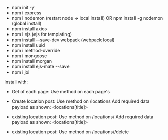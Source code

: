  <NPM packages>

 * npm init -y 
 * npm i express 
 * npm i nodemon (restart node -> local install) OR npm install -g nodemon (global install)
 * npm install axios
 * npm i ejs (ejs for templating)
 * npm install --save-dev webpack (webpack local)
 * npm install uuid
 * npm i method-override
 * npm i mongoose
 * npm install morgan
 * npm install ejs-mate --save
 * npm i joi

 Install with:
<npm install>

<How to use the API>

* Get <Status> of each page:
Use <GET> method on each page's <URL>

* Create <New> location post:
Use <POST> method on <baseURL>/locations
Add required data payload as shown:
<locations[title]>

* <Update> existing location post:
Use <PUT> method on <baseURL>/locations/<id>
Add required data payload as shown:
<locations[title]>

* <Delete> existing location post:
Use <Delete> method on <baseURL>/locations/<id>/delete